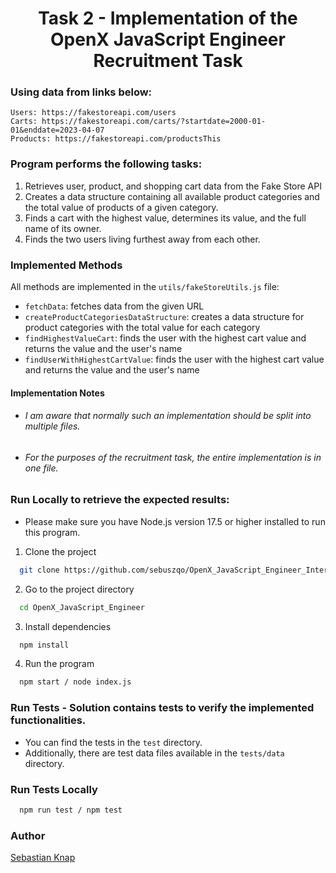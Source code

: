 <h1 align="center">Task 2 - Implementation of the OpenX JavaScript Engineer Recruitment Task</h1>

### Using data from links below:

    Users: https://fakestoreapi.com/users
    Carts: https://fakestoreapi.com/carts/?startdate=2000-01-01&enddate=2023-04-07
    Products: https://fakestoreapi.com/productsThis 

### Program performs the following tasks:

1. Retrieves user, product, and shopping cart data from the Fake Store API
2. Creates a data structure containing all available product categories and the total value of products of a given
   category.
3. Finds a cart with the highest value, determines its value, and the full name of its owner.
4. Finds the two users living furthest away from each other.

### Implemented Methods

All methods are implemented in the `utils/fakeStoreUtils.js` file:

- `fetchData`: fetches data from the given URL
- `createProductCategoriesDataStructure`: creates a data structure for product categories with the total value for each
  category
- `findHighestValueCart`: finds the user with the highest cart value and returns the value and the user's name
- `findUserWithHighestCartValue`: finds the user with the highest cart value and returns the value and the user's name

#### Implementation Notes

- ###### I am aware that normally such an implementation should be split into multiple files.
- ###### For the purposes of the recruitment task, the entire implementation is in one file.

### Run Locally to retrieve the expected results:

- Please make sure you have Node.js version 17.5 or higher installed to run this program.

1. Clone the project

```bash
  git clone https://github.com/sebuszqo/OpenX_JavaScript_Engineer_Internship.git
```

2. Go to the project directory

```bash
  cd OpenX_JavaScript_Engineer
```

3. Install dependencies

```bash
  npm install
```

4. Run the program

```bash
  npm start / node index.js
```

### Run Tests - Solution contains tests to verify the implemented functionalities.

- You can find the tests in the `test` directory.
- Additionally, there are test data files available in the `tests/data` directory.

### Run Tests Locally

```bash
  npm run test / npm test
```

### Author

[Sebastian Knap](https://github.com/sebuszqo)
